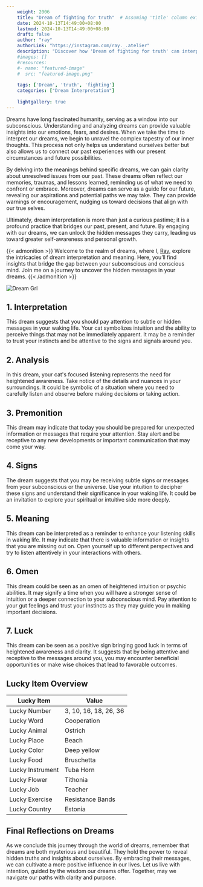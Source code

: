 ```yaml
---
    weight: 2006
    title: "Dream of fighting for truth"  # Assuming 'title' column exists
    date: 2024-10-13T14:49:00+08:00
    lastmod: 2024-10-13T14:49:00+08:00
    draft: false
    author: "ray"
    authorLink: "https://instagram.com/ray._.atelier"
    description: "Discover how 'Dream of fighting for truth' can interpret your future and uncover its significant meanings in your life."
    #images: []
    #resources:
    #- name: "featured-image"
    #  src: "featured-image.png"
    
    tags: ['Dream', 'truth', 'fighting']
    categories: ["Dream Interpretation"]
    
    lightgallery: true
---
```

    
Dreams have long fascinated humanity, serving as a window into our subconscious. Understanding and analyzing dreams can provide valuable insights into our emotions, fears, and desires. When we take the time to interpret our dreams, we begin to unravel the complex tapestry of our inner thoughts. This process not only helps us understand ourselves better but also allows us to connect our past experiences with our present circumstances and future possibilities.

By delving into the meanings behind specific dreams, we can gain clarity about unresolved issues from our past. These dreams often reflect our memories, traumas, and lessons learned, reminding us of what we need to confront or embrace. Moreover, dreams can serve as a guide for our future, revealing our aspirations and potential paths we may take. They can provide warnings or encouragement, nudging us toward decisions that align with our true selves.

Ultimately, dream interpretation is more than just a curious pastime; it is a profound practice that bridges our past, present, and future. By engaging with our dreams, we can unlock the hidden messages they carry, leading us toward greater self-awareness and personal growth.

{{< admonition >}}
Welcome to the realm of dreams, where I, [Ray](https://instagram.com/ray._.atelier), explore the intricacies of dream interpretation and meaning. Here, you’ll find insights that bridge the gap between your subconscious and conscious mind. Join me on a journey to uncover the hidden messages in your dreams.
{{< /admonition >}}

![Dream Grl](https://cdn.pixabay.com/photo/2017/11/02/03/35/gothic-2910057_1280.jpg "Dream Grl")

## 1. Interpretation
 This dream suggests that you should pay attention to subtle or hidden messages in your waking life. Your cat symbolizes intuition and the ability to perceive things that may not be immediately apparent. It may be a reminder to trust your instincts and be attentive to the signs and signals around you.

## 2. Analysis
 In this dream, your cat's focused listening represents the need for heightened awareness. Take notice of the details and nuances in your surroundings. It could be symbolic of a situation where you need to carefully listen and observe before making decisions or taking action.

## 3. Premonition
 This dream may indicate that today you should be prepared for unexpected information or messages that require your attention. Stay alert and be receptive to any new developments or important communication that may come your way.

## 4. Signs
 The dream suggests that you may be receiving subtle signs or messages from your subconscious or the universe. Use your intuition to decipher these signs and understand their significance in your waking life. It could be an invitation to explore your spiritual or intuitive side more deeply.

## 5. Meaning
 This dream can be interpreted as a reminder to enhance your listening skills in waking life. It may indicate that there is valuable information or insights that you are missing out on. Open yourself up to different perspectives and try to listen attentively in your interactions with others.

## 6. Omen
 This dream could be seen as an omen of heightened intuition or psychic abilities. It may signify a time when you will have a stronger sense of intuition or a deeper connection to your subconscious mind. Pay attention to your gut feelings and trust your instincts as they may guide you in making important decisions.

## 7. Luck
 This dream can be seen as a positive sign bringing good luck in terms of heightened awareness and clarity. It suggests that by being attentive and receptive to the messages around you, you may encounter beneficial opportunities or make wise choices that lead to favorable outcomes.

## Lucky Item Overview
| Lucky Item          | Value              |
|---------------|--------------------|
| Lucky Number        | 3, 10, 16, 18, 26, 36  |
| Lucky Word          | Cooperation |
| Lucky Animal        | Ostrich |
| Lucky Place         | Beach     |
| Lucky Color         | Deep yellow     |
| Lucky Food          | Bruschetta      |
| Lucky Instrument    | Tuba Horn |
| Lucky Flower        | Tithonia    |
| Lucky Job           | Teacher       |
| Lucky Exercise      | Resistance Bands  |
| Lucky Country       | Estonia    |


##  Final Reflections on Dreams

As we conclude this journey through the world of dreams, remember that dreams are both mysterious and beautiful. They hold the power to reveal hidden truths and insights about ourselves. By embracing their messages, we can cultivate a more positive influence in our lives. Let us live with intention, guided by the wisdom our dreams offer. Together, may we navigate our paths with clarity and purpose.
